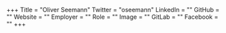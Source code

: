 +++
Title = "Oliver Seemann"
Twitter = "oseemann"
LinkedIn = ""
GitHub = ""
Website = ""
Employer = ""
Role = ""
Image = ""
GitLab = ""
Facebook = ""
+++
